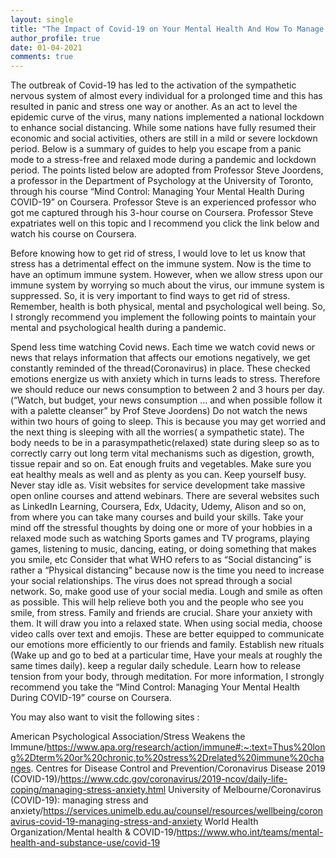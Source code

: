 ```yaml
--- 
layout: single
title: "The Impact of Covid-19 on Your Mental Health And How To Manage Your Mental Health During a Pandemic or any Other Chronic Threat"
author_profile: true
date: 01-04-2021
comments: true
---
```

The outbreak of Covid-19 has led to the activation of the sympathetic nervous system of almost every individual for a prolonged time and this has resulted in panic and stress one way or another. As an act to level the epidemic curve of the virus, many nations implemented a national lockdown to enhance social distancing. While some nations have fully resumed their economic and social activities, others are still in a mild or severe lockdown period. Below is a summary of guides to help you escape from a panic mode to a stress-free and relaxed mode during a pandemic and lockdown period. The points listed below are adopted from Professor Steve Joordens, a professor in the Department of Psychology at the University of Toronto, through his course “Mind Control: Managing Your Mental Health During COVID-19” on Coursera. Professor Steve is an experienced professor who got me captured through his 3-hour course on Coursera. Professor Steve expatriates well on this topic and I recommend you click the link below and watch his course on Coursera.

Before knowing how to get rid of stress, I would love to let us know that stress has a detrimental effect on the immune system. Now is the time to have an optimum immune system. However, when we allow stress upon our immune system by worrying so much about the virus, our immune system is suppressed. So, it is very important to find ways to get rid of stress. Remember, health is both physical, mental and psychological well being. So, I strongly recommend you implement the following points to maintain your mental and psychological health during a pandemic.

Spend less time watching Covid news. Each time we watch covid news or news that relays information that affects our emotions negatively, we get constantly reminded of the thread(Coronavirus) in place. These checked emotions energize us with anxiety which in turns leads to stress. Therefore we should reduce our news consumption to between 2 and 3 hours per day. (“Watch, but budget, your news consumption ... and when possible follow it with a palette cleanser” by Prof Steve Joordens)
Do not watch the news within two hours of going to sleep. This is because you may get worried and the next thing is sleeping with all the worries( a sympathetic state). The body needs to be in a parasympathetic(relaxed) state during sleep so as to correctly carry out long term vital mechanisms such as digestion, growth, tissue repair and so on.
Eat enough fruits and vegetables. Make sure you eat healthy meals as well and as plenty as you can.
Keep yourself busy. Never stay idle as. Visit websites for service development take massive open online courses and attend webinars. There are several websites such as LinkedIn Learning, Coursera, Edx, Udacity, Udemy, Alison and so on, from where you can take many courses and build your skills.
Take your mind off the stressful thoughts by doing one or more of your hobbies in a relaxed mode such as watching Sports games and TV programs, playing games, listening to music, dancing, eating, or doing something that makes you smile, etc
Consider that what WHO refers to as “Social distancing” is rather a “Physical distancing” because now is the time you need to increase your social relationships. The virus does not spread through a social network. So, make good use of your social media.
Lough and smile as often as possible. This will help relieve both you and the people who see you smile, from stress.
Family and friends are crucial. Share your anxiety with them. It will draw you into a relaxed state.
When using social media, choose video calls over text and emojis. These are better equipped to communicate our emotions more efficiently to our friends and family.
Establish new rituals (Wake up and go to bed at a particular time, Have your meals at roughly the same times daily).
keep a regular daily schedule.
Learn how to release tension from your body, through meditation.
For more information, I strongly recommend you take the “Mind Control: Managing Your Mental Health During COVID-19” course on Coursera.

You may also want to visit the following sites :

American Psychological Association/Stress Weakens the Immune/https://www.apa.org/research/action/immune#:~:text=Thus%20long%2Dterm%20or%20chronic,to%20stress%2Drelated%20immune%20changes.
Centres for Disease Control and Prevention/Coronavirus Disease 2019 (COVID-19)/https://www.cdc.gov/coronavirus/2019-ncov/daily-life-coping/managing-stress-anxiety.html
University of Melbourne/Coronavirus (COVID-19): managing stress and anxiety/https://services.unimelb.edu.au/counsel/resources/wellbeing/coronavirus-covid-19-managing-stress-and-anxiety
World Health Organization/Mental health & COVID-19/https://www.who.int/teams/mental-health-and-substance-use/covid-19
